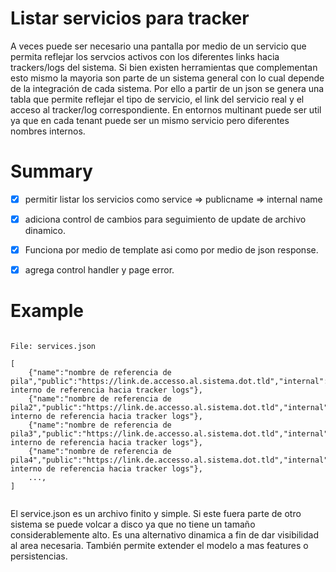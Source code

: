 # Listar servicios para tracker

A veces puede ser necesario una pantalla por medio de un servicio que permita reflejar los servcios activos con los diferentes links hacia trackers/logs del sistema. Si bien existen herramientas que complementan esto mismo la mayoria son parte de un sistema general con lo cual depende de la integración de cada sistema. Por ello a partir de un json se genera una tabla que permite reflejar el tipo de servicio, el link del servicio real y el acceso al tracker/log correspondiente. En entornos multinant puede ser util ya que en cada tenant puede ser un mismo servicio pero diferentes nombres internos.


# Summary 
 - [X] permitir listar los servicios como service => publicname => internal name
 - [X] adiciona control de cambios para seguimiento de update de archivo dinamico.
 - [X] Funciona por medio de template asi como por medio de json response.
 - [X] agrega control handler y page error.


# Example

```

File: services.json 

[
    {"name":"nombre de referencia de pila","public":"https://link.de.accesso.al.sistema.dot.tld","internal":"hostname interno de referencia hacia tracker logs"},
    {"name":"nombre de referencia de pila2","public":"https://link.de.accesso.al.sistema.dot.tld","internal":"hostname interno de referencia hacia tracker logs"},
    {"name":"nombre de referencia de pila3","public":"https://link.de.accesso.al.sistema.dot.tld","internal":"hostname interno de referencia hacia tracker logs"},
    {"name":"nombre de referencia de pila4","public":"https://link.de.accesso.al.sistema.dot.tld","internal":"hostname interno de referencia hacia tracker logs"},
    ...,
]


```

El service.json es un archivo finito y simple. Si este fuera parte de otro sistema se puede volcar a disco ya que no tiene un tamaño considerablemente alto. Es una alternativo dinamica a fin de dar visibilidad al area necesaria. También permite extender el modelo a mas features o persistencias.